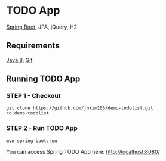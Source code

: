 # TODO App


[Spring Boot](https://spring.io/projects/spring-boot), JPA, jQuery, H2
 
## Requirements
[Java 8](https://www.azul.com/downloads/azure-only/zulu), [Git](https://github.com/)

## Running TODO App

### STEP 1 - Checkout 

```
git clone https://github.com/jhkim105/demo-todolist.git
cd demo-todolist
```  
    
### STEP 2 - Run TODO App

```
mvn spring-boot:run
```
You can access Spring TODO App here: [http://localhost:8080/](http://localhost:8080/)

